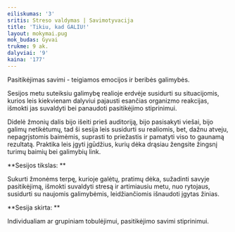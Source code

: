 ```yaml
---
eiliskumas: '3'
sritis: Streso valdymas | Savimotyvacija
title: 'Tikiu, kad GALIU!'
layout: mokymai.pug
mok_budas: Gyvai
trukme: 9 ak.
dalyviai: '9'
kaina: '177'
---
```

Pasitikėjimas savimi - teigiamos emocijos ir beribės galimybės.

Sesijos metu suteiksiu galimybę realioje erdvėje susidurti su situacijomis, kurios leis kiekvienam dalyviui pajausti esančias organizmo reakcijas, išmokti jas suvaldyti bei panaudoti pasitikėjimo stiprinimui.<!--more-->

Didelė žmonių dalis bijo išeiti prieš auditoriją, bijo pasisakyti viešai, bijo galimų netikėtumų, tad ši sesija leis susidurti su realiomis, bet, dažnu atveju, nepagrįstomis baimėmis, suprasti to priežastis ir pamatyti viso to gaunamą rezultatą. Praktika leis įgyti įgūdžius, kurių dėka drąsiau žengsite žingsnį turimų baimių bei galimybių link.

**Sesijos tikslas: **

Sukurti žmonėms terpę, kurioje galėtų, pratimų dėka, sužadinti savyje pasitikėjimą, išmokti suvaldyti stresą ir artimiausiu metu, nuo rytojaus, susidurti su naujomis galimybėmis, leidžiančiomis išnaudoti įgytas žinias.

**Sesija skirta: **

Individualiam ar grupiniam tobulėjimui, pasitikėjimo savimi stiprinimui.
